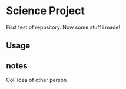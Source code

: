 # Science Project
First test of repository.
Now some stuff i made!
## Usage

## notes
Coll Idea of other person 
